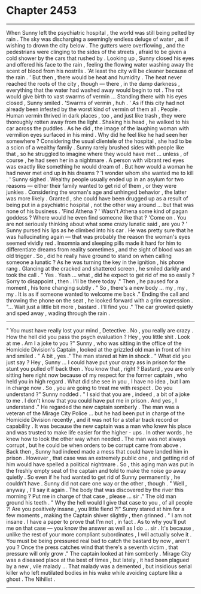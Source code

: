 
# Chapter 2453


---

When Sunny left the psychiatric hospital , the world was still being pelted by rain . The sky was discharging a seemingly endless deluge of water , as if wishing to drown the city below .
The gutters were overflowing , and the pedestrians were clinging to the sides of the streets , afraid to be given a cold shower by the cars that rushed by .
Looking up , Sunny closed his eyes and offered his face to the rain , feeling the flowing water washing away the scent of blood from his nostrils .
'At least the city will be cleaner because of the rain . '
But then , there would be heat and humidity . The heat never reached the roots of the city , though — there , in the damp darkness , everything that the water had washed away would begin to rot . The rot would give birth to vast swarms of vermin …
Standing there with his eyes closed , Sunny smiled .
'Swarms of vermin , huh . '
As if this city had not already been infested by the worst kind of vermin of them all .
People .
Human vermin thrived in dark places , too , and just like trash , they were thoroughly rotten away from the light .
Shaking his head , he walked to his car across the puddles . As he did , the image of the laughing woman with vermilion eyes surfaced in his mind . Why did he feel like he had seen her somewhere ?
Considering the usual clientele of the hospital , she had to be a scion of a wealthy family . Sunny rarely brushed sides with people like that , so he struggled to imagine where they would have met … unless , of course , he had seen her in a nightmare .
A person with vibrant red eyes was exactly like something he would dream of . But how would a woman he had never met end up in his dreams ?
'I wonder whom she wanted me to kill . '
Sunny sighed .
Wealthy people usually ended up in an asylum for two reasons — either their family wanted to get rid of them , or they were junkies . Considering the woman's age and unhinged behavior , the latter was more likely . Granted , she could have been drugged up as a result of being put in a psychiatric hospital , not the other way around … but that was none of his business .
'Find Athena ? '
Wasn't Athena some kind of pagan goddess ? Where would he even find someone like that ?
'Come on . You are not seriously thinking about what some crazy lunatic said , are you ? '
Sunny pursed his lips as he climbed into his car .
He was pretty sure that he was hallucinating again — that was probably the reason the woman's eyes seemed vividly red . Insomnia and sleeping pills made it hard for him to differentiate dreams from reality sometimes , and the sight of blood was an old trigger .
So , did he really have ground to stand on when calling someone a lunatic ?
As he was turning the key in the ignition , his phone rang . Glancing at the cracked and shattered screen , he smiled darkly and took the call .
" Yes . Yeah … what , did he expect to get rid of me so easily ? Sorry to disappoint , then . I'll be there today ."
Then , he paused for a moment , his tone changing subtly .
" So , there's a new body … my , my , my . It is as if someone wanted to welcome me back ."
Ending the call and throwing the phone on the seat , he looked forward with a grim expression .
"... Wait just a little bit more , bastard . I'll find you ."
The car growled quietly and sped away , wading through the rain .
***
" You must have really lost your mind , Detective . No , you really are crazy . How the hell did you pass the psych evaluation ? Hey , you little shit . Look at me . Am I a joke to you ?"
Sunny , who was sitting in the office of the Homicide Division's Captain , looked at the grizzled old man in front of him and smiled .
" A bit , yes ."
The man stared at him in shock .
" What did you just say ? Hey , Sunny … I could have put your crazy ass in prison for the stunt you pulled off back then . You know that , right ? Bastard , you are only sitting here right now because of my respect for the former captain , who held you in high regard . What did she see in you , I have no idea , but I am in charge now . So , you are going to treat me with respect . Do you understand ?"
Sunny nodded .
" I said that you are , indeed , a bit of a joke to me . I don't know that you could have put me in prison . And yes , I understand ."
He regarded the new captain somberly .
The man was a veteran of the Mirage City Police … but he had been put in charge of the Homicide Division recently , and it was not for a stellar track record or capability . It was because the new captain was a man who knew his place and was trusted to make life easier for the higher - ups .
In other words , he knew how to look the other way when needed . The man was not always corrupt , but he could be when orders to be corrupt came from above .
Back then , Sunny had indeed made a mess that could have landed him in prison . However , that case was an extremely public one , and getting rid of him would have spelled a political nightmare . So , this aging man was put in the freshly empty seat of the captain and told to make the noise go away quietly . So even if he had wanted to get rid of Sunny permanently , he couldn't have .
Sunny did not care one way or the other , though .
" Well , anyway , I'll say it again . The body that was discovered by the river this morning ? Put me in charge of that case , please … sir ."
The old man ground his teeth .
" Why the hell would I give that case to you , of all people ?! Are you positively insane , you little fiend ?!"
Sunny stared at him for a few moments , making the Captain shiver slightly , then grinned .
" I am not insane . I have a paper to prove that I'm not , in fact . As to why you'll put me on that case — you know the answer as well as I do … sir . It's because , unlike the rest of your more compliant subordinates , I will actually solve it . You must be being pressured real bad to catch the bastard by now , aren't you ? Once the press catches wind that there's a seventh victim , that pressure will only grow ."
The captain looked at him somberly .
Mirage City was a diseased place at the best of times , but lately , it had been plagued by a new , vile malady ...
That malady was a demented , but insidious serial killer who left mutilated bodies in his wake while avoiding capture like a ghost .
The Nihilist .

---

